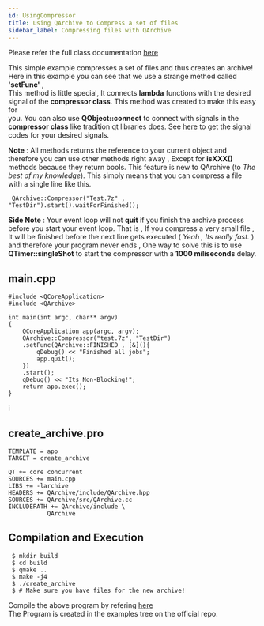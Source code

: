 ```yaml
---
id: UsingCompressor
title: Using QArchive to Compress a set of files
sidebar_label: Compressing files with QArchive
---
```


Please refer the full class documentation [here](QArchiveCompressor.md)

This simple example compresses a set of files and thus creates an archive!
Here in this example you can see that we use a strange method called **'setFunc'** ,   
This method is little special, It connects **lambda** functions with the desired   
signal of the **compressor class**. This method was created to make this easy for   
you. You can also use **QObject::connect** to connect with signals in the   
**compressor class** like tradition qt libraries does. See [here](QArchiveSignalCodes.md) to get the signal
codes for your desired signals.

**Note** : All methods returns the reference to your current object and therefore you
can use other methods right away , Except for **isXXX()** methods because they return
bools. This feature is new to QArchive (to *The best of my knowledge*). This simply
means that you can compress a file with a single line like this.

```
 QArchive::Compressor("Test.7z" , "TestDir").start().waitForFinished();
```

**Side Note** : Your event loop will not **quit** if you finish the archive process
before you start your event loop. That is , If you compress a very small file , It 
will be finished before the next line gets executed ( *Yeah , Its really fast.* )   
and therefore your program never ends , One way to solve this is to use   
**QTimer::singleShot** to start the compressor with a **1000 miliseconds** delay.

## main.cpp

```
#include <QCoreApplication>
#include <QArchive>

int main(int argc, char** argv)
{
    QCoreApplication app(argc, argv);
    QArchive::Compressor("test.7z", "TestDir")
    .setFunc(QArchive::FINISHED , [&](){
        qDebug() << "Finished all jobs";
        app.quit();
    })
    .start();
    qDebug() << "Its Non-Blocking!";
    return app.exec();
}
```
i
## create_archive.pro

```
TEMPLATE = app
TARGET = create_archive

QT += core concurrent
SOURCES += main.cpp
LIBS += -larchive
HEADERS += QArchive/include/QArchive.hpp
SOURCES += QArchive/src/QArchive.cc
INCLUDEPATH += QArchive/include \
	       QArchive
```

## Compilation and Execution

```
 $ mkdir build
 $ cd build
 $ qmake ..
 $ make -j4
 $ ./create_archive
 $ # Make sure you have files for the new archive!
```

Compile the above program by refering [here](AddingToYourQtProject.md)   
The Program is created in the examples tree on the official repo.

